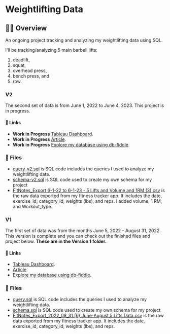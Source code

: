 # Weightlifting Data
## 🏋️‍♀️ Overview
An ongoing project tracking and analyzing my weightlifting data using SQL. 

I'll be tracking/analyzing 5 main barbell lifts: 
1. deadlift, 
2. squat, 
3. overhead press,
4. bench press, and
5. row.

### V2
The second set of data is from June 1, 2022 to June 4, 2023. This project is in progress. 

#### 🔗 Links
* **Work in Progress** [Tableau Dashboard](https://public.tableau.com/views/WeightliftingProject/Final?:language=en-US&:display_count=n&:origin=viz_share_link).
* **Work in Progress** [Article](https://www.kellyjadams.com/post/weightlifting-project). 
* **Work in Progress** [Explore my database using db-fiddle](https://www.db-fiddle.com/f/vSuQMqMWAtkJELP2gmPZNM/13). 

### 📁 Files
* [query-v2.sql](https://github.com/kellyjadams/weightlifting-data/blob/main/query-v2.sql) is SQL code includes the queries I used to analyze my weightlifting data.
* [schema-v2.sql]([https://github.com/kellyjadams/weightlifting-data/blob/main/schema.sql](https://github.com/kellyjadams/weightlifting-data/blob/main/schema-v2)) is SQL code used to create my own schema for my project
* [FitNotes_Export 6-1-22 to 6-1-23 - 5 Lifts and Volume and 1RM (3).csv](https://github.com/kellyjadams/weightlifting-data/blob/828c257600184065298c9c5ec4e91b58ad63ffa5/FitNotes_Export%206-1-22%20to%206-1-23%20-%205%20Lifts%20and%20Volume%20and%201RM%20(3).csv) is the raw data exported from my fitness tracker app. It includes the date, exercise_id, category_id, weights (lbs), and reps. I added volume, 1 RM, and Workout_type. 

### V1 
The first set of data was from the months June 5, 2022 - August 31, 2022. This version is complete and you can check out the finished files and project below. **These are in the Version 1 folder.**

#### 🔗 Links
* [Tableau Dashboard](https://public.tableau.com/views/WeightliftingProject/Final?:language=en-US&:display_count=n&:origin=viz_share_link).
* [Article](https://www.kellyjadams.com/post/weightlifting-project). 
* [Explore my database using db-fiddle](https://www.db-fiddle.com/f/vSuQMqMWAtkJELP2gmPZNM/13).

### 📁 Files
* [query.sql](https://github.com/kellyjadams/weightlifting-data/blob/main/query.sql) is SQL code includes the queries I used to analyze my weightlifting data.
* [schema.sql](https://github.com/kellyjadams/weightlifting-data/blob/main/schema.sql) is SQL code used to create my own schema for my project
* [FitNotes_Export_2022_08_31 (6) June-August 5 Lifts Data.csv](https://github.com/kellyjadams/weightlifting-data/blob/main/FitNotes_Export_2022_08_31%20(6)%20June-August%205%20Lifts%20Data.csv) is the raw data exported from my fitness tracker app. It includes the date, exercise_id, category_id, weights (lbs), and reps.
